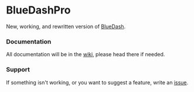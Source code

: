 # BlueDashPro
New, working, and rewritten version of [BlueDash](https://github.com/sykeben/BlueDash).   

### Documentation
All documentation will be in the [wiki](https://github.com/sykeben/BlueDashPro/wiki), please head there if needed.   

### Support
If something isn't working, or you want to suggest a feature, write an [issue](https://github.com/sykeben/BlueDashPro/issues).   

